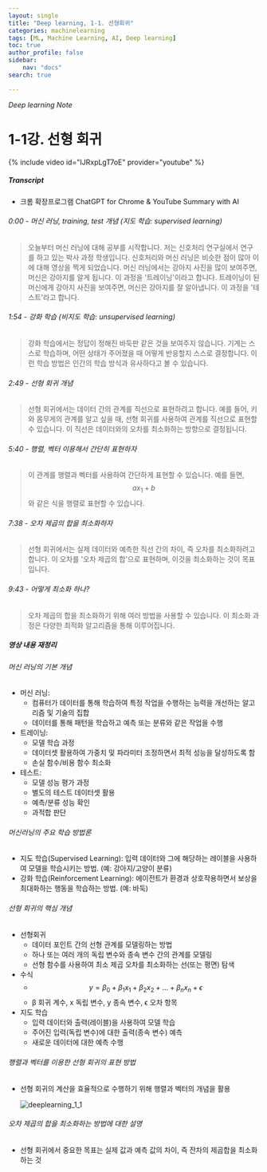 ```yaml
---
layout: single
title: "Deep learning, 1-1. 선형회귀"
categories: machinelearning
tags: [ML, Machine Learning, AI, Deep learning]
toc: true
author_profile: false
sidebar:
    nav: "docs"
search: true

---
```


*Deep learning Note*

# 1-1강. 선형 회귀

{% include video id="IJRxpLgT7oE" provider="youtube" %}

##### Transcript
- 크롬 확장프로그램 ChatGPT for Chrome & YouTube Summary with AI

###### 0:00 - 머신 러닝, training, test 개념 (지도 학습: supervised learning)
> 오늘부터 머신 러닝에 대해 공부를 시작합니다.
> 저는 신호처리 연구실에서 연구를 하고 있는 박사 과정 학생입니다. 신호처리와 머신 러닝은 비슷한 점이 많아 이에 대해 영상을 찍게 되었습니다.
> 머신 러닝에서는 강아지 사진을 많이 보여주면, 머신은 강아지를 알게 됩니다. 이 과정을 '트레이닝'이라고 합니다.
>트레이닝이 된 머신에게 강아지 사진을 보여주면, 머신은 강아지를 잘 알아냅니다. 이 과정을 '테스트'라고 합니다.
###### 1:54 - 강화 학습 (비지도 학습: unsupervised learning)
> 강화 학습에서는 정답이 정해진 바둑판 같은 것을 보여주지 않습니다.
> 기계는 스스로 학습하며, 어떤 상태가 주어졌을 때 어떻게 반응할지 스스로 결정합니다.
> 이런 학습 방법은 인간의 학습 방식과 유사하다고 볼 수 있습니다.
###### 2:49 - 선형 회귀 개념
> 선형 회귀에서는 데이터 간의 관계를 직선으로 표현하려고 합니다.
> 예를 들어, 키와 몸무게의 관계를 알고 싶을 때, 선형 회귀를 사용하여 관계를 직선으로 표현할 수 있습니다.
> 이 직선은 데이터와의 오차를 최소화하는 방향으로 결정됩니다.
###### 5:40 - 행렬, 벡터 이용해서 간단히 표현하자
> 이 관계를 행렬과 벡터를 사용하여 간단하게 표현할 수 있습니다.
> 예를 들면, $$ ax_1 + b $$와 같은 식을 행렬로 표현할 수 있습니다.
###### 7:38 - 오차 제곱의 합을 최소화하자
> 선형 회귀에서는 실제 데이터와 예측한 직선 간의 차이, 즉 오차를 최소화하려고 합니다.
> 이 오차를 '오차 제곱의 합'으로 표현하며, 이것을 최소화하는 것이 목표입니다.
###### 9:43 - 어떻게 최소화 하나?
> 오차 제곱의 합을 최소화하기 위해 여러 방법을 사용할 수 있습니다.
> 이 최소화 과정은 다양한 최적화 알고리즘을 통해 이루어집니다.


##### 영상 내용 재정리

###### 머신 러닝의 기본 개념
- 머신 러닝:
  - 컴퓨터가 데이터를 통해 학습하여 특정 작업을 수행하는 능력을 개선하는 알고리즘 및 기술의 집합
  - 데이터를 통해 패턴을 학습하고 예측 또는 분류와 같은 작업을 수행
- 트레이닝:
  - 모델 학습 과정
  - 데이터셋 활용하여 가중치 및 파라미터 조정하면서 최적 성능을 달성하도록 함
  - 손실 함수/비용 함수 최소화
- 테스트:
  - 모델 성능 평가 과정
  - 별도의 테스트 데이터셋 활용
  - 예측/분류 성능 확인
  - 과적합 판단

###### 머신러닝의 주요 학습 방법론
- 지도 학습(Supervised Learning): 입력 데이터와 그에 해당하는 레이블을 사용하여 모델을 학습시키는 방법. (예: 강아지/고양이 분류)
- 강화 학습(Reinforcement Learning): 에이전트가 환경과 상호작용하면서 보상을 최대화하는 행동을 학습하는 방법. (예: 바둑)

###### 선형 회귀의 핵심 개념
- 선형회귀
  - 데이터 포인트 간의 선형 관계를 모델링하는 방법
  - 하나 또는 여러 개의 독립 변수와 종속 변수 간의 관계를 모델링
  - 선형 함수를 사용하여 최소 제곱 오차를 최소화하는 선(또는 평면) 탐색
- 수식
  - $$ y = \beta_0 + \beta_1 x_1 + \beta_2 x_2 + \dots + \beta_n x_n + \epsilon $$
  - β 회귀 계수, x 독립 변수, y 종속 변수, ϵ 오차 항목
- 지도 학습
  - 입력 데이터와 출력(레이블)을 사용하여 모델 학습
  - 주어진 입력(독립 변수)에 대한 출력(종속 변수) 예측
  - 새로운 데이터에 대한 예측 수행

###### 행렬과 벡터를 이용한 선형 회귀의 표현 방법
- 선형 회귀의 계산을 효율적으로 수행하기 위해 행렬과 벡터의 개념을 활용

  ![deeplearning_1_1]({{site.url}}\images\2023-10-24-Deeplearning\deeplearning_1_1.png)


###### 오차 제곱의 합을 최소화하는 방법에 대한 설명
- 선형 회귀에서 중요한 목표는 실제 값과 예측 값의 차이, 즉 잔차의 제곱합을 최소화하는 것
